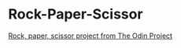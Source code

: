 # Rock-Paper-Scissor
[Rock, paper, scissor project from The Odin Project](https://michaelhalaj.github.io/Rock-Paper-Scissor/)
